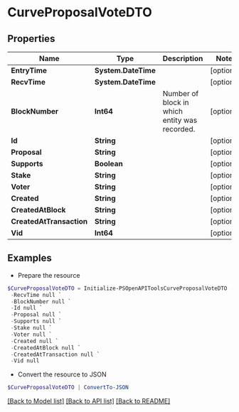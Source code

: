 # CurveProposalVoteDTO
## Properties

Name | Type | Description | Notes
------------ | ------------- | ------------- | -------------
**EntryTime** | **System.DateTime** |  | [optional] 
**RecvTime** | **System.DateTime** |  | [optional] 
**BlockNumber** | **Int64** | Number of block in which entity was recorded. | [optional] 
**Id** | **String** |  | [optional] 
**Proposal** | **String** |  | [optional] 
**Supports** | **Boolean** |  | [optional] 
**Stake** | **String** |  | [optional] 
**Voter** | **String** |  | [optional] 
**Created** | **String** |  | [optional] 
**CreatedAtBlock** | **String** |  | [optional] 
**CreatedAtTransaction** | **String** |  | [optional] 
**Vid** | **Int64** |  | [optional] 

## Examples

- Prepare the resource
```powershell
$CurveProposalVoteDTO = Initialize-PSOpenAPIToolsCurveProposalVoteDTO  -EntryTime null `
 -RecvTime null `
 -BlockNumber null `
 -Id null `
 -Proposal null `
 -Supports null `
 -Stake null `
 -Voter null `
 -Created null `
 -CreatedAtBlock null `
 -CreatedAtTransaction null `
 -Vid null
```

- Convert the resource to JSON
```powershell
$CurveProposalVoteDTO | ConvertTo-JSON
```

[[Back to Model list]](../README.md#documentation-for-models) [[Back to API list]](../README.md#documentation-for-api-endpoints) [[Back to README]](../README.md)

